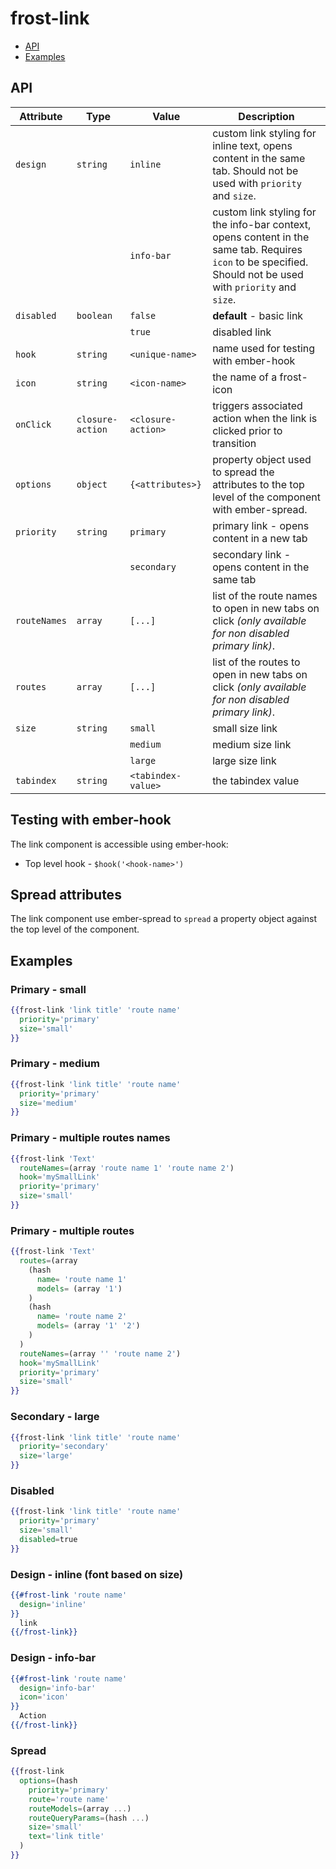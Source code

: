 # frost-link <br />
* [API](#api)
* [Examples](#examples)

## API

| Attribute | Type | Value | Description |
| --------- | ---- | ----- | -----------
| `design` | `string` | `inline` | custom link styling for inline text, opens content in the same tab.  Should not be used with `priority` and `size`. |
|  | | `info-bar` | custom link styling for the info-bar context, opens content in the same tab.  Requires `icon` to be specified.  Should not be used with `priority` and `size`. |
| `disabled` | `boolean` | `false` | **default** - basic link |
|  |  | `true` | disabled link |
| `hook` | `string` | `<unique-name>` | name used for testing with ember-hook |
| `icon` | `string` | `<icon-name>` | the name of a frost-icon |
| `onClick` |`closure-action` | `<closure-action>` | triggers associated action when the link is clicked prior to transition |
| `options` | `object` | `{<attributes>}` | property object used to spread the attributes to the top level of the component with ember-spread. |
| `priority` | `string` | `primary` | primary link - opens content in a new tab |
|  |  | `secondary` | secondary link - opens content in the same tab |
| `routeNames` | `array` | `[...]` | list of the route names to open in new tabs on click <i>(only available for non disabled primary link)</i>. |
| `routes` | `array` | `[...]` | list of the routes to open in new tabs on click <i>(only available for non disabled primary link)</i>. |
| `size` | `string` | `small` | small size link |
|  |  | `medium` | medium size link |
|  |  | `large` | large size link |
| `tabindex` | `string` | `<tabindex-value>` | the tabindex value |

## Testing with ember-hook
The link component is accessible using ember-hook:
* Top level hook - `$hook('<hook-name>')`

## Spread attributes
The link component use ember-spread to `spread` a property object against the top level of the component.

## Examples

### Primary - small
```handlebars
{{frost-link 'link title' 'route name'
  priority='primary'
  size='small'
}}
```

### Primary - medium
```handlebars
{{frost-link 'link title' 'route name'
  priority='primary'
  size='medium'
}}
```

### Primary - multiple routes names
```handlebars
{{frost-link 'Text'
  routeNames=(array 'route name 1' 'route name 2')
  hook='mySmallLink'
  priority='primary'
  size='small'
}}
```

### Primary - multiple routes
```handlebars
{{frost-link 'Text'
  routes=(array
    (hash
      name= 'route name 1'
      models= (array '1')
    )
    (hash
      name= 'route name 2'
      models= (array '1' '2')
    )
  )
  routeNames=(array '' 'route name 2')
  hook='mySmallLink'
  priority='primary'
  size='small'
}}
```

### Secondary - large
```handlebars
{{frost-link 'link title' 'route name'
  priority='secondary'
  size='large'
}}
```

### Disabled
```handlebars
{{frost-link 'link title' 'route name'
  priority='primary'
  size='small'
  disabled=true
}}
```

### Design - inline (font based on size)
```handlebars
{{#frost-link 'route name'
  design='inline'
}}
  link
{{/frost-link}}
```

### Design - info-bar
```handlebars
{{#frost-link 'route name'
  design='info-bar'
  icon='icon'
}}
  Action
{{/frost-link}}
```

### Spread
```handlebars
{{frost-link
  options=(hash
    priority='primary'
    route='route name'
    routeModels=(array ...)
    routeQueryParams=(hash ...)
    size='small'
    text='link title'
  )
}}
```
